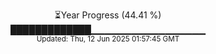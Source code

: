 <p align="center">
⏳Year Progress (44.41 %) <br>
█████████████▁▁▁▁▁▁▁▁▁▁▁▁▁▁▁▁▁ <br>
<sub>Updated: Thu, 12 Jun 2025 01:57:45 GMT</sub>
</p>

